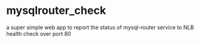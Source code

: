 # mysqlrouter_check
a super simple web app to report the status of mysql-router service to NLB health check over port 80
